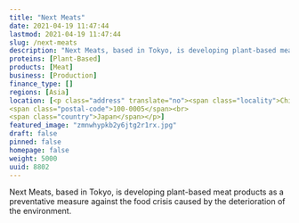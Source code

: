 ```yaml
---
title: "Next Meats"
date: 2021-04-19 11:47:44
lastmod: 2021-04-19 11:47:44
slug: /next-meats
description: "Next Meats, based in Tokyo, is developing plant-based meat products as a preventative measure against the food crisis caused by the deterioration of the environment."
proteins: [Plant-Based]
products: [Meat]
business: [Production]
finance_type: []
regions: [Asia]
location: [<p class="address" translate="no"><span class="locality">Chiyoda City</span>,<br>
<span class="postal-code">100-0005</span><br>
<span class="country">Japan</span></p>]
featured_image: "zmnwhypkb2y6jtg2r1rx.jpg"
draft: false
pinned: false
homepage: false
weight: 5000
uuid: 8802
---
```

<p>Next Meats, based in Tokyo, is developing plant-based meat products as a preventative measure against the food crisis caused by the deterioration of the environment.</p>
